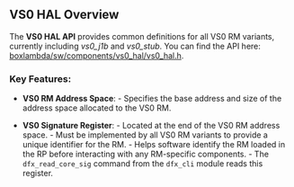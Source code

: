 ## VS0 HAL Overview

The **VS0 HAL API** provides common definitions for all VS0 RM variants, currently including *vs0_j1b* and *vs0_stub*. You can find the API here: [boxlambda/sw/components/vs0_hal/vs0_hal.h](https://github.com/epsilon537/boxlambda/tree/master/sw/components/vs0_hal/vs0_hal.h).

### Key Features:
- **VS0 RM Address Space**:
       - Specifies the base address and size of the address space allocated to the VS0 RM.

- **VS0 Signature Register**:
       - Located at the end of the VS0 RM address space.
       - Must be implemented by all VS0 RM variants to provide a unique identifier for the RM.
       - Helps software identify the RM loaded in the RP before interacting with any RM-specific components.
       - The `dfx_read_core_sig` command from the `dfx_cli` module reads this register.

